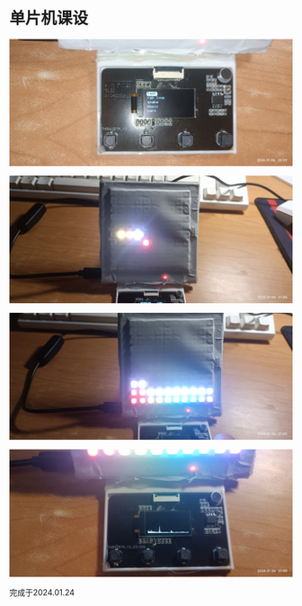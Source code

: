 # 单片机课设

![1](./3.image/1.jpg)

![2](./3.image/2.jpg)

![3](./3.image/3.jpg)

![4](./3.image/4.jpg)

完成于2024.01.24
